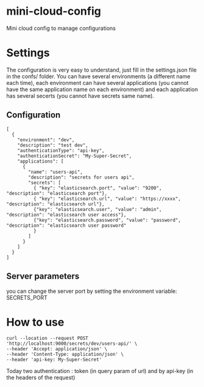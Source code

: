# mini-cloud-config
Mini cloud config to manage configurations

# Settings
The configuration is very easy to understand, just fill in the settings.json file in the confs/ folder.
You can have several environments (a different name each time), each environment can have several applications (you cannot have the same application name on each environment) and each application has several secerts (you cannot have secrets same name).

## Configuration
```
[
  {
    "environment": "dev",
    "description": "test dev",
    "authenticationType": "api-key",
    "authenticationSecret": "My-Super-Secret",
    "applications": [
      {
        "name": "users-api",
        "description": "secrets for users api",
        "secrets": [
          { "key": "elasticsearch.port", "value": "9200", "description": "elasticsearch port"},
          { "key": "elasticsearch.url", "value": "https://xxxx", "description": "elasticsearch url"},
          {"key": "elasticsearch.user", "value": "admin", "description": "elasticsearch user access"},
          {"key": "elasticsearch.password", "value": "password", "description": "elasticsearch user password"
          }
        ]
      }
    ]
  }
]
```

## Server parameters
you can change the server port by setting the environment variable: SECRETS_PORT

# How to use
```
curl --location --request POST 'http://localhost:9000/secrets/dev/users-api/' \
--header 'Accept: application/json' \
--header 'Content-Type: application/json' \
--header 'api-key: My-Super-Secret'
```

Today two authentication : token (in query param of url) and by api-key (in the headers of the request)

